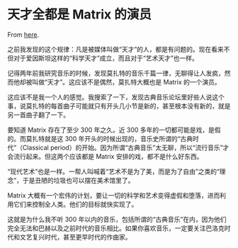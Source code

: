 # 天才全都是 Matrix 的演员

From [here](https://yinwang1.substack.com/p/6f8).

之前我发现的这个规律：凡是被媒体叫做“天才”的人，都是有问题的。现在看来不但对于爱因斯坦这样的“科学天才”成立，而且对于“艺术天才”也一样。

记得两年前我研究音乐的时候，发现莫扎特的音乐千篇一律，无聊得让人发疯，然而他却被叫做“天才”。这应该不是偶然，莫扎特大概也是 Matrix 的一个演员。

这应该不是我一个人的感觉。我搜索了一下，发现古典音乐论坛里好些人说这个事，说莫扎特的每首曲子可能就只有开头几小节是新的，甚至根本没有新的，就是另一首曲子翻了一下。

要知道 Matrix 存在了至少 300 年之久。近 300 多年的一切都可能是戏，是假的。而莫扎特就是这 300 年开头的时候出现的，音乐史所谓的“古典时代”（Classical period）的开始。因为所谓“古典音乐”太无聊，所以“流行音乐”才会流行起来。但这两个应该都是 Matrix 安排的戏，都不是什么好东西。

“现代艺术”也是一样。一帮人叫喊着“艺术不是为了美，而是为了自由”之类的“理念”，于是丑陋的垃圾也可以摆在美术馆里了。

Matrix 大概有一个宏伟的计划，要让一切的科学和艺术变得虚假和堕落，进而利用它们来控制全人类。他们的目标就快实现了。

这就是为什么我不听 300 年以内的音乐，包括所谓的“古典音乐”在内，因为他们完全无法和巴赫以及之前时代的音乐相比。如果你喜欢音乐，一定要关注巴洛克时代和文艺复兴时代，甚至更早时代的作曲家。
